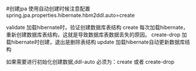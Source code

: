 
#创建jpa 使用自动创建时候注意配置
spring.jpa.properties.hibernate.hbm2ddl.auto=create

validate               加载hibernate时，验证创建数据库表结构
create                  每次加载hibernate，重新创建数据库表结构，这就是导致数据库表数据丢失的原因。
create-drop        加载hibernate时创建，退出是删除表结构
update                 加载hibernate自动更新数据库结构

如果需要进行初始化创建数据,ddl-auto 必须为：create  或者  create-drop
